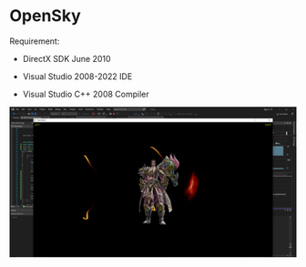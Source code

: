 # OpenSky

Requirement:

- DirectX SDK June 2010

- Visual Studio 2008-2022 IDE

- Visual Studio C++ 2008 Compiler



![alt text](https://raw.githubusercontent.com/DOSexample/OpenSky/main/Screenshot/1.png)